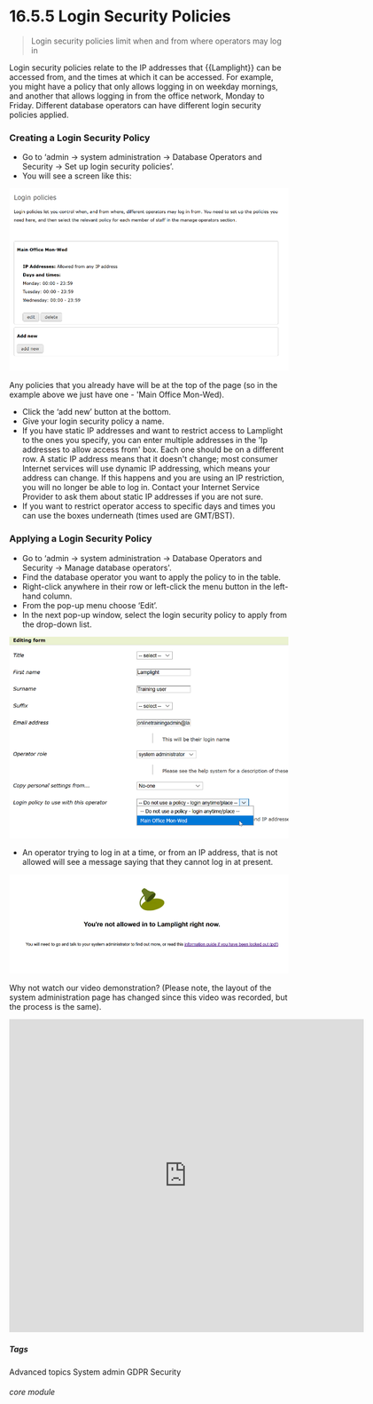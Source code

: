 # 16.5.5  <i class="fas fa-address-card"></i> Login Security Policies

> Login security policies limit when and from where operators may log in



Login security policies relate to the IP addresses that {{Lamplight}} can be accessed from, and the times at which it can be accessed. For example, you might have a policy that only allows logging in on weekday mornings, and another that allows logging in from the office network, Monday to Friday. Different database operators can have different login security policies applied.

### Creating a Login Security Policy
- Go to ‘admin -> system administration -> Database Operators and Security -> Set up login security policies’.
- You will see a screen like this:

![Log-in Security Policies](16.5.5a.png)

Any policies that you already have will be at the top of the page (so in the example above we just have one - 'Main Office Mon-Wed).
- Click the ‘add new’ button at the bottom.
- Give your login security policy a name.
- If you have static IP addresses and want to restrict access to Lamplight to the ones you specify, you can enter multiple addresses in the 'Ip addresses to allow access from' box. Each one should be on a different row.  A static IP address means that it doesn't change; most consumer Internet services will use dynamic IP addressing, which means your address can change.  If this happens and you are using an IP restriction, you will no longer be able to log in.  Contact your Internet Service Provider to ask them about static IP addresses if you are not sure.
- If you want to restrict operator access to specific days and times you can use the boxes underneath (times used are GMT/BST).

### Applying a Login Security Policy
- Go to ‘admin -> system administration -> Database Operators and Security -> Manage database operators'.
- Find the database operator you want to apply the policy to in the table.
- Right-click anywhere in their row or left-click the menu button in the left-hand column.
- From the pop-up menu choose ‘Edit’.
- In the next pop-up window, select the login security policy to apply from the drop-down list.

![Applying a Log-in Security Policy](16.5.5b.png)

- An operator trying to log in at a time, or from an IP address, that is not allowed will see a message saying that they cannot log in at present. 

![Lockout Message](16.5.5c.png)

Why not watch our video demonstration? (Please note, the layout of the system administration page has changed since this video was recorded, but the process is the same).

<iframe src="https://player.vimeo.com/video/293151730" width="640" height="564" frameborder="0" allow="autoplay; fullscreen" allowfullscreen></iframe>


##### Tags
Advanced topics
System admin
GDPR
Security

###### core module
